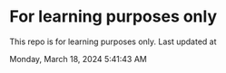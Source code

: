 # For learning purposes only
This repo is for learning purposes only.
Last updated at

Monday, March 18, 2024 5:41:43 AM

